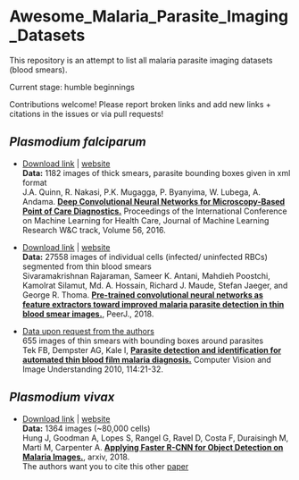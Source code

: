 # Awesome_Malaria_Parasite_Imaging_Datasets
This repository is an attempt to list all malaria parasite imaging datasets (blood smears).

Current stage: humble beginnings

Contributions welcome! Please report broken links and add new links + citations in the issues or via pull requests!

## *Plasmodium falciparum*
 
- [Download link](http://air.ug/downloads/plasmodium-phonecamera.zip) | [website](http://air.ug/microscopy/)<br>**Data:** 1182 images of thick smears, parasite bounding boxes given in xml format <br>J.A. Quinn, R. Nakasi, P.K. Mugagga, P. Byanyima, W. Lubega, A. Andama. [**Deep Convolutional Neural Networks for Microscopy-Based Point of Care Diagnostics.**](http://proceedings.mlr.press/v56/Quinn16.pdf) Proceedings of the International Conference on Machine Learning for Health Care, Journal of Machine Learning Research W&C track, Volume 56, 2016.

- [Download link](https://ceb.nlm.nih.gov/proj/malaria/cell_images.zip) | [website](https://ceb.nlm.nih.gov/repositories/malaria-datasets/)<br>**Data:** 27558 images of individual cells (infected/ uninfected RBCs) segmented from thin blood smears<br>Sivaramakrishnan Rajaraman, Sameer K. Antani, Mahdieh Poostchi, Kamolrat Silamut, Md. A. Hossain, Richard J. Maude, Stefan Jaeger, and George R. Thoma. [**Pre-trained convolutional neural networks as feature extractors toward improved malaria parasite detection in thin blood smear images.**](https://www.ncbi.nlm.nih.gov/pubmed/29682411), PeerJ., 2018.

- [Data upon request from the authors](mailto:boraytek@yahoo.co.uk)<br>655 images of thin smears with bounding boxes around parasites<br>Tek FB, Dempster AG, Kale I, [**Parasite detection and identification for automated thin blood film malaria diagnosis.**](https://www.ncbi.nlm.nih.gov/pmc/articles/PMC2719653/) Computer Vision and Image Understanding 2010, 114:21-32.


## *Plasmodium vivax*

- [Download link](https://data.broadinstitute.org/bbbc/BBBC041/malaria.zip) | [website](https://data.broadinstitute.org/bbbc/BBBC041/)<br>**Data:** 1364 images (~80,000 cells)<br>Hung J, Goodman A, Lopes S, Rangel G, Ravel D, Costa F, Duraisingh M, Marti M, Carpenter A. [**Applying Faster R-CNN for Object Detection on Malaria Images.**](https://arxiv.org/abs/1804.09548), arxiv, 2018.<br> The authors want you to cite this other [paper](https://www.nature.com/articles/nmeth.2083)
